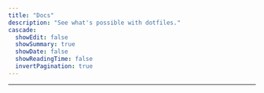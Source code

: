 ```yaml
---
title: "Docs"
description: "See what's possible with dotfiles."
cascade:
  showEdit: false
  showSummary: true
  showDate: false
  showReadingTime: false
  invertPagination: true
---
```

---
